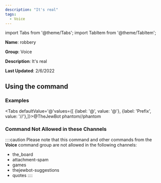 ```yaml
---
description: "It's real"
tags:
  - Voice
---
```

import Tabs from '@theme/Tabs';
import TabItem from '@theme/TabItem';

**Name**: robbery

**Group**: Voice

**Description**: It's real

**Last Updated**: 2/6/2022

## Using the command

### Examples
<Tabs defaultValue='@'values={[ {label: '@', value: '@'}, {label: 'Prefix', value: '//'},]}><TabItem value='@'>@TheJewBot phantom</TabItem><TabItem value='//'>//phantom</TabItem></Tabs>

### Command Not Allowed in these Channels
::::caution Please note that this command and other commands from the **Voice** command group are not allowed in the following channels:
- the_board
- attachment-spam
- games
- thejewbot-suggestions
- quotes
::::